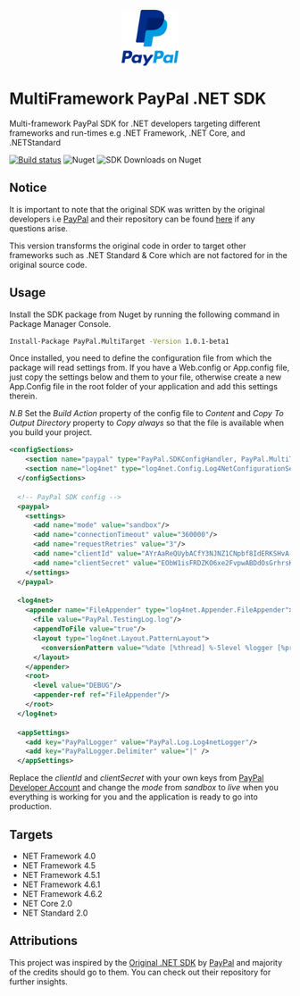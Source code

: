 <p align="center">
  <img height="100" src="https://raw.githubusercontent.com/devTimmy/PayPal-MultiFramework-SDK/master/paypal-logo.png" 
			 alt="PayPal logo" title="PayPal logo">
</p>

# MultiFramework PayPal .NET SDK
Multi-framework PayPal SDK for .NET developers targeting different frameworks and run-times e.g .NET Framework, .NET Core, and .NETStandard 

[![Build status](https://ci.appveyor.com/api/projects/status/pp4hovop0ye54dav?svg=true)](https://ci.appveyor.com/project/devTimmy/paypal-multiframework-sdk)
![Nuget](https://img.shields.io/nuget/v/PayPal.MultiTarget.svg?logo=nuget&link=https://www.nuget.org/packages/PayPal.MultiTarget/1.0.0//left)
![SDK Downloads on Nuget](https://img.shields.io/nuget/dt/PayPal.MultiTarget.svg?color=%23009be1&label=downloads&logo=nuget&link=https://www.nuget.org/packages/PayPal.MultiTarget/1.0.0//left)

## Notice

It is important to note that the original SDK was written by the original developers i.e [PayPal](https://github.com/paypal) and their repository can be found [here](https://github.com/paypal/PayPal-NET-SDK) if any questions arise.

This version transforms the original code in order to target other frameworks such as .NET Standard & Core which are not factored for in the original source code.

## Usage

Install the SDK package from Nuget by running the following command in Package Manager Console.

```bash
Install-Package PayPal.MultiTarget -Version 1.0.1-beta1
```
Once installed, you need to define the configuration file from which the package will read settings from. If you have a Web.config or App.config file, just copy the settings below and them to your file, otherwise create a new App.Config file in the root folder of your application and add this settings therein. 

*N.B* Set the _Build Action_ property of the config file to _Content_ and _Copy To Output Directory_ property to _Copy always_ so that the file is available when you build your project.

```xml
<configSections>
    <section name="paypal" type="PayPal.SDKConfigHandler, PayPal.MultiTarget"/>
    <section name="log4net" type="log4net.Config.Log4NetConfigurationSectionHandler, log4net"/>
  </configSections>
  
  <!-- PayPal SDK config -->
  <paypal>
    <settings>
      <add name="mode" value="sandbox"/>
      <add name="connectionTimeout" value="360000"/>
      <add name="requestRetries" value="3"/>
      <add name="clientId" value="AYrAaReQUybACfY3NJNZ1CNpbf8IdERKSHvA-urkP5G8YXzJd2khdkD8LT2WpDMUhXjn8NPl4sTFnYa2"/>
      <add name="clientSecret" value="EObW1isFRDZKO6xe2FvpwABDdOsGrhrsKqMrWzSC4Ndz8k5WeYnpYofCm9EAdibSEBv5Gel6J86TzENj"/>
    </settings>
  </paypal>

  <log4net>
    <appender name="FileAppender" type="log4net.Appender.FileAppender">
      <file value="PayPal.TestingLog.log"/>
      <appendToFile value="true"/>
      <layout type="log4net.Layout.PatternLayout">
        <conversionPattern value="%date [%thread] %-5level %logger [%property{NDC}] %message%newline"/>
      </layout>
    </appender>
    <root>
      <level value="DEBUG"/>
      <appender-ref ref="FileAppender"/>
    </root>
  </log4net>

  <appSettings>
    <add key="PayPalLogger" value="PayPal.Log.Log4netLogger"/>
    <add key="PayPalLogger.Delimiter" value="|" />
  </appSettings>
```
Replace the *clientId* and *clientSecret* with your own keys from [PayPal Developer Account](https://developer.paypal.com) and change the *mode* from _sandbox_ to _live_ when you everything is working for you and the application is ready to go into production.

## Targets

+ NET Framework 4.0
+ NET Framework 4.5
+ NET Framework 4.5.1
+ NET Framework 4.6.1
+ NET Framework 4.6.2
+ NET Core 2.0
+ NET Standard 2.0

## Attributions

This project was inspired by the [Original .NET SDK](https://github.com/paypal/PayPal-NET-SDK) by [PayPal](https://github.com/paypal) and majority of the credits should go to them. You can check out their repository for further insights.

